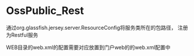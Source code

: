 # OssPublic_Rest

通过org.glassfish.jersey.server.ResourceConfig将服务类所在的包路径， 注册为Restful服务

WEB目录的web.xml的配置需要对应放置到门户web的的web.xml配置中